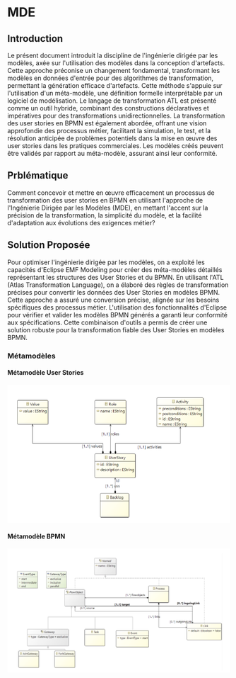 # MDE
## Introduction
Le présent document introduit la discipline de l'ingénierie dirigée par les modèles, axée sur l'utilisation des modèles dans la conception d'artefacts. Cette approche préconise un changement fondamental, transformant les modèles en données d'entrée pour des algorithmes de transformation, permettant la génération efficace d'artefacts. Cette méthode s'appuie sur l'utilisation d'un méta-modèle, une définition formelle interprétable par un logiciel de modélisation. Le langage de transformation ATL est présenté comme un outil hybride, combinant des constructions déclaratives et impératives pour des transformations unidirectionnelles. La transformation des user stories en BPMN est également abordée, offrant une vision approfondie des processus métier, facilitant la simulation, le test, et la résolution anticipée de problèmes potentiels dans la mise en œuvre des user stories dans les pratiques commerciales. Les modèles créés peuvent être validés par rapport au méta-modèle, assurant ainsi leur conformité.

## Prblématique
Comment concevoir et mettre en œuvre efficacement un processus de transformation des user stories en BPMN en utilisant l'approche de l'Ingénierie Dirigée par les Modèles (MDE), en mettant l'accent sur la précision de la transformation, la simplicité du modèle, et la facilité d'adaptation aux évolutions des exigences métier?

## Solution Proposée
Pour optimiser l'ingénierie dirigée par les modèles, on a exploité les capacités d'Eclipse EMF Modeling pour créer des méta-modèles détaillés représentant les structures des User Stories et du BPMN. En utilisant l'ATL (Atlas Transformation Language), on a élaboré des règles de transformation précises pour convertir les données des User Stories en modèles BPMN. Cette approche a assuré une conversion précise, alignée sur les besoins spécifiques des processus métier. L'utilisation des fonctionnalités d'Eclipse pour vérifier et valider les modèles BPMN générés a garanti leur conformité aux spécifications. Cette combinaison d'outils a permis de créer une solution robuste pour la transformation fiable des User Stories en modèles BPMN.
### Métamodèles
#### Métamodèle User Stories
![Métamodèle User Stories](./metamodels/userstory.png)
#### Métamodèle BPMN
![Métamodèle BPMN](./metamodels/bpmn.png)




